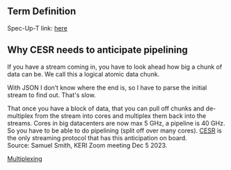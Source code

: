 ## Term Definition

Spec-Up-T link: <a href='https://weboftrust.github.io/WOT-terms/docs/glossary/pipelining'>here</a>

## Why CESR needs to anticipate pipelining
If you have a stream coming in, you have to look ahead how big a chunk of data can be. We call this a logical atomic data chunk.

With JSON I don’t know where the end is, so I have to parse the initial stream to find out. That's slow.

That once you have a block of data, that you can pull off chunks and de-multiplex from the stream into cores and multiplex them back into the streams. Cores in big datacenters are now max 5 GHz, a pipeline is 40 GHz. So you have to be able to do pipelining (split off over many cores). [CESR](CESR) is the only streaming protocol that has this anticipation on board.  
Source: Samuel Smith, KERI Zoom meeting Dec 5 2023.

[Multiplexing](multiplexing)
